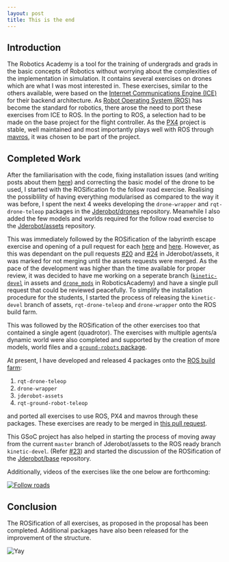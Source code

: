 ```yaml
---
layout: post
title: This is the end
---
```


## Introduction

The Robotics Academy is a tool for the training of undergrads and grads in the basic concepts of Robotics without worrying about the complexities of the implementation in simulation. It contains several exercises on drones which are what I was most interested in. These exercises, similar to the others available, were based on the [Internet Communications Engine (ICE)](https://zeroc.com/products/ice) for their backend architecture. As [Robot Operating System (ROS)](http://wiki.ros.org/) has become the standard for robotics, there arose the need to port these exercises from ICE to ROS. In the porting to ROS, a selection had to be made on the base project for the flight controller. As the [PX4](https://docs.px4.io/master/en/index.html) project is stable, well maintained and most importantly plays well with ROS through [mavros](https://dev.px4.io/v1.9.0/en/ros/mavros_installation.html), it was chosen to be part of the project.

## Completed Work

After the familiarisation with the code, fixing installation issues (and writing posts about them [here](https://theroboticsclub.github.io/colab-gsoc2019-Nikhil_Khedekar/page3/)) and correcting the basic model of the drone to be used, I started with the ROSification fo the follow road exercise. Realising the possiblility of having everything modularised as compared to the way it was before, I spent the next 4 weeks developing the `drone-wrapper` and `rqt-drone-teleop` packages in the [Jderobot/drones](https://github.com/JdeRobot/drones) repository. Meanwhile I also added the few models and worlds required for the follow road exercise to the [Jderobot/assets](https://github.com/JdeRobot/assets) repository.

This was immediately followed by the ROSification of the labyrinth escape exercise and opening of a pull request for each [here](https://github.com/JdeRobot/RoboticsAcademy/pull/313) and [here](https://github.com/JdeRobot/RoboticsAcademy/pull/315). However, as this was dependant on the pull requests [#20](https://github.com/JdeRobot/assets/pull/20) and [#24](https://github.com/JdeRobot/assets/pull/24) in Jderobot/assets, it was marked for not merging until the assets requests were merged. As the pace of the development was higher than the time available for proper review, it was decided to have me working on a seperate branch ([`kinetic-devel`](https://github.com/JdeRobot/assets/tree/kinetic-devel) in assets and [`drone_mods`](https://github.com/JdeRobot/RoboticsAcademy/tree/drone_mods) in RoboticsAcademy) and have a single pull request that could be reviewed peacefully. To simplify the installation procedure for the students, I started the process of releasing the `kinetic-devel` branch of assets, `rqt-drone-teleop` and `drone-wrapper` onto the ROS build farm.

This was followed by the ROSification of the other exercises too that contained a single agent (quadrotor). The exercises with multiple agents/a dynamic world were also completed and supported by the creation of more models, world files and a [`ground-robots` package](https://github.com/JdeRobot/ground_robots).

At present, I have developed and released 4 packages onto the [ROS build farm](http://repositories.ros.org/status_page/ros_kinetic_default.html?q=jderobot):

1. `rqt-drone-teleop`
2. `drone-wrapper`
3. `jderobot-assets`
4. `rqt-ground-robot-teleop`

and ported all exercises to use ROS, PX4 and mavros through these packages. These exercises are ready to be merged in [this pull request](https://github.com/JdeRobot/RoboticsAcademy/pull/334).

This GSoC project has also helped in starting the process of moving away from the current `master` branch of Jderobot/assets to the ROS ready branch `kinetic-devel`. (Refer [#23](https://github.com/JdeRobot/assets/issues/23)) and started the discussion of the ROSification of the [Jderobot/base](https://github.com/JdeRobot/base) repository.

Additionally, videos of the exercises like the one below are forthcoming:

[![Follow roads](http://img.youtube.com/vi/KLDX4OPTL_c/0.jpg)](https://www.youtube.com/watch?v=KLDX4OPTL_c "Follow roads")

## Conclusion

The ROSification of all exercises, as proposed in the proposal has been completed. Additional packages have also been released for the improvement of the structure.

![Yay](https://media.giphy.com/media/26tPo1I4XyWzIBjFe/giphy.gif)